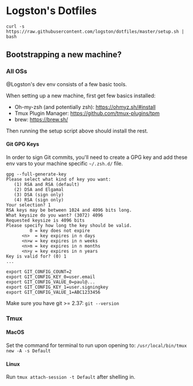# Logston's Dotfiles

    curl -s https://raw.githubusercontent.com/logston/dotfiles/master/setup.sh | bash

## Bootstrapping a new machine?

### All OSs

@Logston's dev env consists of a few basic tools. 

When setting up a new machine, first get few basics installed:

- Oh-my-zsh (and potentially zsh): https://ohmyz.sh/#install
- Tmux Plugin Manager: https://github.com/tmux-plugins/tpm
- brew: https://brew.sh/

Then running the setup script above should install the rest. 

#### Git GPG Keys

In order to sign Git commits, you'll need to create a GPG key and add these env
vars to your machine specific `~/.zsh.d/` file. 

```
gpg --full-generate-key
Please select what kind of key you want:
   (1) RSA and RSA (default)
   (2) DSA and Elgamal
   (3) DSA (sign only)
   (4) RSA (sign only)
Your selection? 1
RSA keys may be between 1024 and 4096 bits long.
What keysize do you want? (3072) 4096
Requested keysize is 4096 bits
Please specify how long the key should be valid.
         0 = key does not expire
      <n>  = key expires in n days
      <n>w = key expires in n weeks
      <n>m = key expires in n months
      <n>y = key expires in n years
Key is valid for? (0) 1
...
```

```
export GIT_CONFIG_COUNT=2
export GIT_CONFIG_KEY_0=user.email 
export GIT_CONFIG_VALUE_0=paul@...
export GIT_CONFIG_KEY_1=user.signingkey
export GIT_CONFIG_VALUE_1=ABC1233456
```

Make sure you have git >= 2.37: `git --version`

### Tmux
#### MacOS

Set the command for terminal to run upon opening to: `/usr/local/bin/tmux new -A -s Default`

#### Linux

Run `tmux attach-session -t Default` after shelling in.

